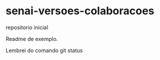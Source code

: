 # senai-versoes-colaboracoes
repositorio inicial

Readme de exemplo.

Lembrei do comando git status
